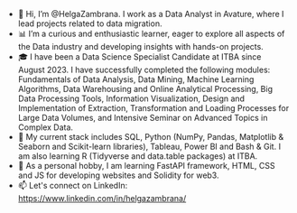 - 👋 Hi, I’m @HelgaZambrana. I work as a Data Analyst in Avature, where I lead projects related to data migration.
- 📊 I’m a curious and enthusiastic learner, eager to explore all aspects of the Data industry and developing insights with hands-on projects. 
- 🎓 I have been a Data Science Specialist Candidate at ITBA since August 2023. I have successfully completed the following modules: Fundamentals of Data Analysis, Data Mining, Machine Learning Algorithms, Data Warehousing and Online Analytical Processing, Big Data Processing Tools, Information Visualization, Design and Implementation of Extraction, Transformation and Loading Processes for Large Data Volumes, and Intensive Seminar on Advanced Topics in Complex Data.
- 🌱 My current stack includes SQL, Python (NumPy, Pandas, Matplotlib & Seaborn and Scikit-learn libraries), Tableau, Power BI and Bash & Git. I am also learning R (Tidyverse and data.table packages) at ITBA.
- 🤸 As a personal hobby, I am learning FastAPI framework, HTML, CSS and JS for developing websites and Solidity for web3.
- 📫 Let's connect on LinkedIn: https://www.linkedin.com/in/helgazambrana/
